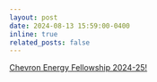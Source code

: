 ```yaml
---
layout: post
date: 2024-08-13 15:59:00-0400
inline: true
related_posts: false
---
```


<a href="https://onorilab.stanford.edu/news/sai-thatipamula-awarded-chevron-fellowship-energy">Chevron Energy Fellowship 2024-25!</a>
